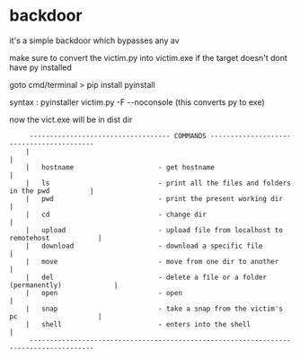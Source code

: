 # backdoor

it's a simple backdoor which bypasses any av 

make sure to convert the victim.py into victim.exe if the target doesn't dont have py installed 

goto cmd/terminal > pip install pyinstall 

syntax : pyinstaller victim.py -F --noconsole (this converts py to exe)

now the vict.exe will be in dist dir

         ----------------------------------- COMMANDS -----------------------------------------
        |                                                                                      |
        |   hostname                     - get hostname                                        |
        |   ls                           - print all the files and folders in the pwd          |
        |   pwd                          - print the present working dir                       |
        |   cd                           - change dir                                          |
        |   upload                       - upload file from localhost to remotehost            |
        |   download                     - download a specific file                            |
        |   move                         - move from one dir to another                        |
        |   del                          - delete a file or a folder (permanently)             |
        |   open                         - open                                                |
        |   snap                         - take a snap from the victim's pc                    |
        |   shell                        - enters into the shell                               |
         --------------------------------------------------------------------------------------
